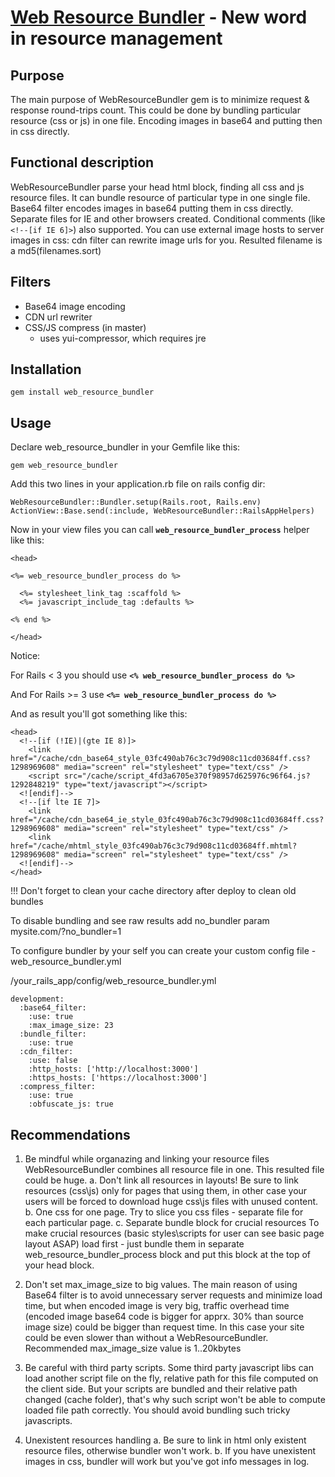 [Web Resource Bundler](http://wrb.railsware.com/) - New word in resource management
============================================
Purpose
------------------
The main purpose of WebResourceBundler gem is to minimize request & response
round-trips count.  This could be done by bundling particular resource (css or js) in 
one file. Encoding images in base64 and putting then in css directly.

Functional description
----------------------
WebResourceBundler parse your head html block, finding all css and js resource 
files.
It can bundle resource of particular type in one single file. Base64 filter
encodes images in base64 putting them in css directly. Separate files for IE
and other browsers created. Conditional comments (like `<!--[if IE 6]>`) also
supported. You can use external image hosts to server images in css: 
cdn filter can rewrite image urls for you. Resulted filename is a md5(filenames.sort)

Filters
-------

+ Base64 image encoding 
+ CDN url rewriter
+ CSS/JS compress (in master)
  + uses yui-compressor, which requires jre

Installation
---------------------

    gem install web_resource_bundler

Usage
-------------------

Declare web_resource_bundler in your Gemfile like this:

    gem web_resource_bundler

Add this two lines in your application.rb file on rails config dir:

    WebResourceBundler::Bundler.setup(Rails.root, Rails.env)
    ActionView::Base.send(:include, WebResourceBundler::RailsAppHelpers)

Now in your view files you can call **`web_resource_bundler_process`** helper like this:

    <head>

    <%= web_resource_bundler_process do %>

      <%= stylesheet_link_tag :scaffold %>
      <%= javascript_include_tag :defaults %>

    <% end %>

    </head>

Notice:

For Rails < 3
you should use **`<% web_resource_bundler_process do %>`**

And For Rails >= 3
use **`<%= web_resource_bundler_process do %>`**


And as result you'll got something like this:

    <head> 
      <!--[if (!IE)|(gte IE 8)]>
        <link href="/cache/cdn_base64_style_03fc490ab76c3c79d908c11cd03684ff.css?1298969608" media="screen" rel="stylesheet" type="text/css" /> 
        <script src="/cache/script_4fd3a6705e370f98957d625976c96f64.js?1292848219" type="text/javascript"></script>
      <![endif]-->
      <!--[if lte IE 7]>
        <link href="/cache/cdn_base64_ie_style_03fc490ab76c3c79d908c11cd03684ff.css?1298969608" media="screen" rel="stylesheet" type="text/css" />
        <link href="/cache/mhtml_style_03fc490ab76c3c79d908c11cd03684ff.mhtml?1298969608" media="screen" rel="stylesheet" type="text/css" />
      <![endif]-->
    </head>

!!!
Don't forget to clean your cache directory after deploy to clean old bundles

To disable bundling and see raw results add no_bundler param
mysite.com/?no_bundler=1

To configure bundler by your self you can create your custom config file - web_resource_bundler.yml

/your_rails_app/config/web_resource_bundler.yml

    development:
      :base64_filter:
        :use: true
        :max_image_size: 23
      :bundle_filter:
        :use: true
      :cdn_filter:
        :use: false
        :http_hosts: ['http://localhost:3000']
        :https_hosts: ['https://localhost:3000']
      :compress_filter:
        :use: true
        :obfuscate_js: true

Recommendations
--------------------

1. Be mindful while organazing and linking your resource files 
WebResourceBundler combines all resource file in one. This resulted file could be huge.
  a. Don't link all resources in layouts!
    Be sure to link resources (css\js) only for pages that using them, in other case your users will be forced
    to download huge css\js files with unused content.
  b. One css for one page.
    Try to slice you css files - separate file for each particular page.
  c. Separate bundle block for crucial resources
    To make crucial resources (basic styles\scripts for user can see basic page layout ASAP) load first - just bundle them in separate web_resource_bundler_process block and put this block at the top of your head block. 

2. Don't set max_image_size to big values. 
The main reason of using Base64 filter is to avoid unnecessary server requests and minimize load time,
but when encoded image is very big, traffic overhead time (encoded image base64 code is bigger for apprx. 30% than source image size) could be bigger than request time. In this case your site could be even slower than without a WebResourceBundler.
Recommended max_image_size value is 1..20kbytes

3. Be careful with third party scripts.
Some third party javascript libs can load another script file on the fly, relative path for this file computed
on the client side. But your scripts are bundled and their relative path changed (cache folder), that's why such script
won't be able to compute loaded file path correctly. You should avoid bundling such tricky javascripts.

4. Unexistent resources handling 
  a. Be sure to link in html only existent resource files, otherwise bundler won't work.
  b. If you have unexistent images in css, bundler will work but you've got info messages in log.
